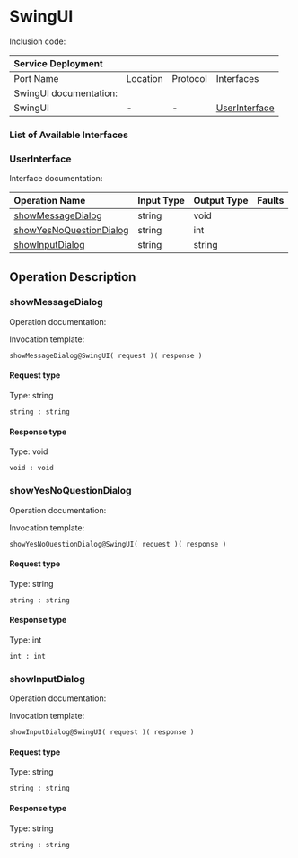 # SwingUI

Inclusion code: 

| Service Deployment |  |  |  |
| :--- | :--- | :--- | :--- |
| Port Name | Location | Protocol | Interfaces |
| SwingUI documentation: |  |  |  |
| SwingUI | - | - | [UserInterface](swing_ui.md#UserInterface) |

### List of Available Interfaces

### UserInterface <a id="UserInterface"></a>

Interface documentation:

| Operation Name | Input Type | Output Type | Faults |
| :--- | :--- | :--- | :--- |
| [showMessageDialog](swing_ui.md#showMessageDialog) | string | void |  |
| [showYesNoQuestionDialog](swing_ui.md#showYesNoQuestionDialog) | string | int |  |
| [showInputDialog](swing_ui.md#showInputDialog) | string | string |  |

## Operation Description

### showMessageDialog <a id="showMessageDialog"></a>

Operation documentation:

Invocation template:

```jolie
showMessageDialog@SwingUI( request )( response )
```

#### Request type

Type: string

`string : string`

#### Response type

Type: void

`void : void`

### showYesNoQuestionDialog <a id="showYesNoQuestionDialog"></a>

Operation documentation:

Invocation template:

```jolie
showYesNoQuestionDialog@SwingUI( request )( response )
```

#### Request type

Type: string

`string : string`

#### Response type

Type: int

`int : int`

### showInputDialog <a id="showInputDialog"></a>

Operation documentation:

Invocation template:

```jolie
showInputDialog@SwingUI( request )( response )
```

#### Request type

Type: string

`string : string`

#### Response type

Type: string

`string : string`


